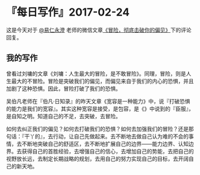 # 『每日写作』2017-02-24

这是今天对于  [@易仁永澄](http://weibo.com/u/1640237087)  老师的微信文章[《冒险，彻底击破你的偏见》](http://mp.weixin.qq.com/s/qZLVBzZudDTyCLNH6RMeVg)下的评论回复。

## 我的写作

曾看过刘墉的文章《刘墉：人生最大的冒险，是不敢冒险》。同理，冒险，则是人生最大的不冒险。冒险是突破我们的偏见，而偏见来自于我们的内心的恐惧，并且加剧了这种恐惧。因此，冒险打破了我们的恐惧。

吴伯凡老师在『伯凡·日知录』的昨天文章《宽容是一种能力》中，说『打破恐惧的能力是我们的宽容』。其实这种宽容是接受，是包容，是《》中说到的『臣服』，是自知之明。知道自己的不足，去突破，去冒险。

如何去纠正我们的偏见？如何去打破我们的恐惧？如何去加强我们的冒险？还是那句话：『干丫的』，去行动，让自己先做起来。去不断地去做自己认为难的不会的事情，去不断地突破自己的舒适区，去不断地扩展自己的边界——能力边界、认知边界。去获得自己的首胜经验，去增强自己的信心，去增加自己的势能，去把自己的视野放长远，去制定长期战略的规划，去用自己的努力实现自己的目标，去开阔自己的新天地。